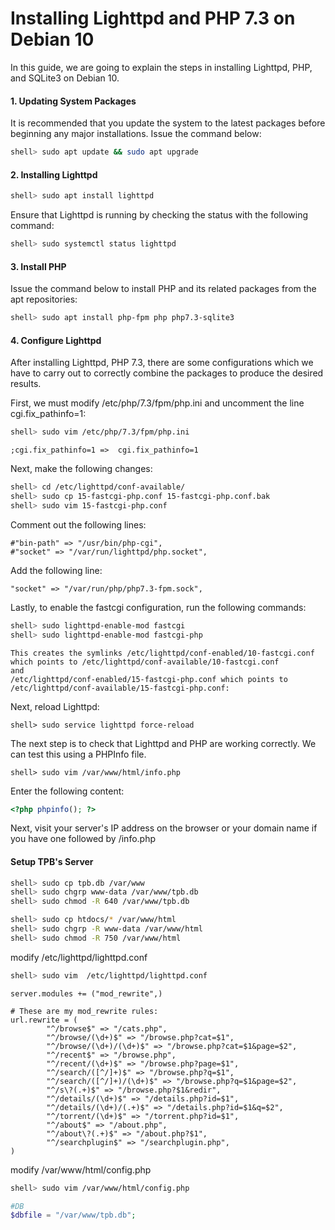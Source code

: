 # Installing Lighttpd and PHP 7.3 on Debian 10

In this guide, we are going to explain the steps in installing Lighttpd, PHP, and SQLite3 on Debian 10.

#### 1. Updating System Packages

It is recommended that you update the system to the latest packages before beginning any major installations. Issue the command below:

```bash
shell> sudo apt update && sudo apt upgrade
```

#### 2. Installing Lighttpd

```bash
shell> sudo apt install lighttpd
```

Ensure that Lighttpd is running by checking the status with the following command:

```bash
shell> sudo systemctl status lighttpd
```

#### 3. Install PHP

Issue the command below to install PHP and its related packages from the apt repositories:

```bash
shell> sudo apt install php-fpm php php7.3-sqlite3
```

#### 4. Configure Lighttpd

After installing Lighttpd, PHP 7.3, there are some configurations which we have to carry out to correctly combine the packages to produce the desired results.

First, we must modify /etc/php/7.3/fpm/php.ini and uncomment the line cgi.fix_pathinfo=1:

```bash
shell> sudo vim /etc/php/7.3/fpm/php.ini
```

```
;cgi.fix_pathinfo=1	=>	cgi.fix_pathinfo=1
```

Next, make the following changes:

```bash
shell> cd /etc/lighttpd/conf-available/
shell> sudo cp 15-fastcgi-php.conf 15-fastcgi-php.conf.bak
shell> sudo vim 15-fastcgi-php.conf
```

Comment out the following lines:

```
#"bin-path" => "/usr/bin/php-cgi",
#"socket" => "/var/run/lighttpd/php.socket",
```


Add the following line:

```
"socket" => "/var/run/php/php7.3-fpm.sock",
```


Lastly, to enable the fastcgi configuration, run the following commands:

```bash
shell> sudo lighttpd-enable-mod fastcgi
shell> sudo lighttpd-enable-mod fastcgi-php
```

```
This creates the symlinks /etc/lighttpd/conf-enabled/10-fastcgi.conf which points to /etc/lighttpd/conf-available/10-fastcgi.conf 
and 
/etc/lighttpd/conf-enabled/15-fastcgi-php.conf which points to 
/etc/lighttpd/conf-available/15-fastcgi-php.conf:
```

Next, reload Lighttpd:

```
shell> sudo service lighttpd force-reload
```

The next step is to check that Lighttpd and PHP are working correctly. We can test this using a PHPInfo file.

```
shell> sudo vim /var/www/html/info.php
```


Enter the following content:

```php
<?php phpinfo(); ?>
```

Next, visit your server's IP address on the browser or your domain name if you have one followed by /info.php

#### Setup TPB's Server

```bash
shell> sudo cp tpb.db /var/www
shell> sudo chgrp www-data /var/www/tpb.db
shell> sudo chmod -R 640 /var/www/tpb.db

shell> sudo cp htdocs/* /var/www/html
shell> sudo chgrp -R www-data /var/www/html
shell> sudo chmod -R 750 /var/www/html
```

modify /etc/lighttpd/lighttpd.conf

```bash
shell> sudo vim  /etc/lighttpd/lighttpd.conf
```

```
server.modules += ("mod_rewrite",)

# These are my mod_rewrite rules:
url.rewrite = (
        "^/browse$" => "/cats.php",
        "^/browse/(\d+)$" => "/browse.php?cat=$1",
        "^/browse/(\d+)/(\d+)$" => "/browse.php?cat=$1&page=$2",
        "^/recent$" => "/browse.php",
        "^/recent/(\d+)$" => "/browse.php?page=$1",
        "^/search/([^/]+)$" => "/browse.php?q=$1",
        "^/search/([^/]+)/(\d+)$" => "/browse.php?q=$1&page=$2",
        "^/s\?(.+)$" => "/browse.php?$1&redir",
        "^/details/(\d+)$" => "/details.php?id=$1",
        "^/details/(\d+)/(.+)$" => "/details.php?id=$1&q=$2",
        "^/torrent/(\d+)$" => "/torrent.php?id=$1",
        "^/about$" => "/about.php",
        "^/about\?(.+)$" => "/about.php?$1",
        "^/searchplugin$" => "/searchplugin.php",
)
```

modify /var/www/html/config.php

```bash
shell> sudo vim /var/www/html/config.php
```

```php
#DB
$dbfile = "/var/www/tpb.db";
```

